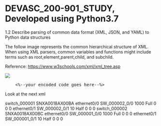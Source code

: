 # DEVASC_200-901_STUDY, Developed using Python3.7
1.2 Describe parsing of common data format (XML, JSON, and YAML) to Python data structures

The follow image represents the common hierarchical structure of XML.  When using XML parsers, common variables and functions might include terms such as root,element,parent,child, and subchild.

Reference: https://www.w3schools.com/xml/xml_tree.asp

<img src="https://www.w3schools.com/xml/nodetree.gif">

<pre>
    <%--your encoded code goes here--%>
</pre>


Look at the next xml 
<div class"notranslate">
<?xml version="1.0" ?>
<root>
	<switches type="list">
		<item type="dict">
			<hostname type="str">switch_000001</hostname>
			<serial_numbers type="dict">
				<chassis type="str">SNXA0018AX00BA</chassis>
			</serial_numbers>
			<interfaces type="list">
				<item type="dict">
					<name type="str">ethernet0/0</name>
					<description type="str">SW_000002_0/0</description>
					<speed type="int">1000</speed>
					<duplex type="str">Full</duplex>
					<error_count type="dict">
						<crc type="int">0</crc>
						<frame type="int">0</frame>
						<overrun type="int">0</overrun>
					</error_count>
				</item>
				<item type="dict">
					<name type="str">ethernet0/1</name>
					<description type="str">SW_000002_0/1</description>
					<speed type="int">10</speed>
					<duplex type="str">Half</duplex>
					<error_count type="dict">
						<crc type="int">0</crc>
						<frame type="int">0</frame>
						<overrun type="int">0</overrun>
					</error_count>
				</item>
			</interfaces>
		</item>
		<item type="dict">
			<hostname type="str">switch_000002</hostname>
			<serial_numbers type="dict">
				<chassis type="str">SNXA0018AX00BC</chassis>
			</serial_numbers>
			<interfaces type="list">
				<item type="dict">
					<name type="str">ethernet0/0</name>
					<description type="str">SW_000001_0/0</description>
					<speed type="int">1000</speed>
					<duplex type="str">Full</duplex>
					<error_count type="dict">
						<crc type="int">0</crc>
						<frame type="int">0</frame>
						<overrun type="int">0</overrun>
					</error_count>
				</item>
				<item type="dict">
					<name type="str">ethernet0/1</name>
					<description type="str">SW_000001_0/1</description>
					<speed type="int">10</speed>
					<duplex type="str">Half</duplex>
					<error_count type="dict">
						<crc type="int">0</crc>
						<frame type="int">0</frame>
						<overrun type="int">0</overrun>
					</error_count>
				</item>
			</interfaces>
		</item>
	</switches>
</root>
</div>

